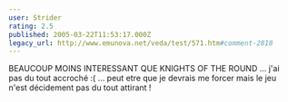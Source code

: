 ```yaml
---
user: Strider
rating: 2.5
published: 2005-03-22T11:53:17.000Z
legacy_url: http://www.emunova.net/veda/test/571.htm#comment-2818
---
```

BEAUCOUP MOINS INTERESSANT QUE KNIGHTS OF THE ROUND ... j'ai pas du tout accroché :( ... peut etre que je devrais me forcer mais le jeu n'est décidement pas du tout attirant !